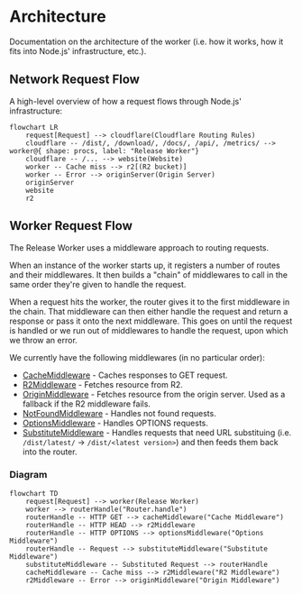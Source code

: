 # Architecture

Documentation on the architecture of the worker (i.e. how it works, how it fits into Node.js' infrastructure, etc.).

## Network Request Flow

A high-level overview of how a request flows through Node.js' infrastructure:

```mermaid
flowchart LR
    request[Request] --> cloudflare(Cloudflare Routing Rules)
    cloudflare -- /dist/, /download/, /docs/, /api/, /metrics/ --> worker@{ shape: procs, label: "Release Worker"}
    cloudflare -- /... --> website(Website)
    worker -- Cache miss --> r2[(R2 bucket)]
    worker -- Error --> originServer(Origin Server)
    originServer
    website
    r2
```

## Worker Request Flow

The Release Worker uses a middleware approach to routing requests.

When an instance of the worker starts up, it registers a number of routes and their middlewares.
It then builds a "chain" of middlewares to call in the same order they're given to handle the request.

When a request hits the worker, the router gives it to the first middleware in the chain.
That middleware can then either handle the request and return a response or pass it onto the next middleware.
This goes on until the request is handled or we run out of middlewares to handle the request, upon which we throw an error.

We currently have the following middlewares (in no particular order):

- [CacheMiddleware](../src/middleware/cacheMiddleware.ts) - Caches responses to GET request.
- [R2Middleware](../src/middleware/r2Middleware.ts) - Fetches resource from R2.
- [OriginMiddleware](../src/middleware/originMiddleware.ts) - Fetches resource from the origin server.
  Used as a fallback if the R2 middleware fails.
- [NotFoundMiddleware](../src/middleware/notFoundMiddleware.ts) - Handles not found requests.
- [OptionsMiddleware](../src/middleware/optionsMiddleware.ts) - Handles OPTIONS requests.
- [SubstituteMiddleware](../src/middleware/subtituteMiddleware.ts) - Handles requests that need URL substituing (i.e. `/dist/latest/` -> `/dist/<latest version>`) and then feeds them back into the router.

### Diagram

```mermaid
flowchart TD
    request[Request] --> worker(Release Worker)
    worker --> routerHandle("Router.handle")
    routerHandle -- HTTP GET --> cacheMiddleware("Cache Middleware")
    routerHandle -- HTTP HEAD --> r2Middleware
    routerHandle -- HTTP OPTIONS --> optionsMiddleware("Options Middleware")
    routerHandle -- Request --> substituteMiddleware("Substitute Middleware")
    substituteMiddleware -- Substituted Request --> routerHandle
    cacheMiddleware -- Cache miss --> r2Middleware("R2 Middleware")
    r2Middleware -- Error --> originMiddleware("Origin Middleware")
```
